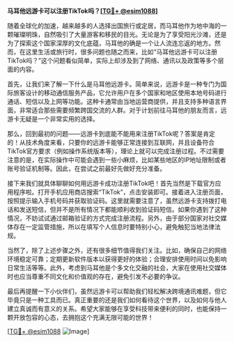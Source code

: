 **马耳他远游卡可以注册TikTok吗？[[TG💪+ @esim1088](https://t.me/s/esim1088)]**

随着全球化的加速，越来越多的人选择出国旅行或定居，而马耳他作为地中海的一颗璀璨明珠，自然吸引了大量游客和移民的目光。无论是为了享受阳光沙滩，还是为了探索这个国家深厚的文化底蕴，马耳他的确是一个让人流连忘返的地方。然而，在这里生活或旅行时，很多问题也随之而来，比如“马耳他远游卡可以注册TikTok吗？”这个问题看似简单，实际上却涉及到了网络、通讯以及政策等多个层面的内容。

首先，让我们来了解一下什么是马耳他远游卡。简单来说，远游卡是一种专门为国际旅客设计的移动通信服务产品，它允许用户在多个国家和地区使用本地号码进行通话、短信以及上网等功能。这种卡通常由当地运营商提供，并且支持多种语言界面，非常适合那些需要频繁跨国交流的人群。对于计划前往马耳他的朋友而言，远游卡无疑是一个非常实用的选择。

那么，回到最初的问题——远游卡到底能不能用来注册TikTok呢？答案是肯定的！从技术角度来看，只要你的远游卡能够正常连接到互联网，并且设备符合TikTok官方要求（例如操作系统版本等），理论上就可以完成注册过程。不过需要注意的是，在实际操作中可能会遇到一些小麻烦，比如某些地区的IP地址限制或者账号验证机制等。因此，在尝试之前最好先做好充分准备。

接下来我们就具体聊聊如何用远游卡成功注册TikTok吧！首先当然是下载官方应用程序啦。打开手机应用商店搜索“TikTok”，点击安装即可。接着进入注册页面，按照提示输入手机号码并获取验证码。这里就需要注意了，虽然远游卡支持拨打电话和发送短信，但并不是所有情况下都能顺利收到验证码短信。如果你遇到了这种情况，不妨试试通过邮箱验证的方式完成注册流程。另外，由于部分国家对社交媒体存在一定监管措施，所以在填写个人信息时要特别小心，避免触犯当地法律法规。

当然了，除了上述步骤之外，还有很多细节值得我们关注。比如，确保自己的网络环境稳定可靠；定期更新软件版本以获得更好的体验；合理安排使用时间以免影响日常生活等等。此外，考虑到马耳他是个多文化交融的社会，大家在使用社交媒体时也应当尊重不同文化和价值观的存在，避免引发不必要的争议。

最后再提醒一下小伙伴们，虽然远游卡可以帮助我们轻松解决跨境通讯难题，但它毕竟只是一种工具而已。真正重要的还是我们如何看待这个世界，以及如何与他人建立真诚而有意义的关系。希望大家能够在享受科技带来便利的同时，也能保持一颗开放包容的心态，去拥抱这个充满无限可能的世界！

[[TG💪+ @esim1088](https://t.me/s/esim1088) ![Image](https://i.postimg.cc/4NQfJmqS/Snipaste-2025-05-13-00-14-12.png)]